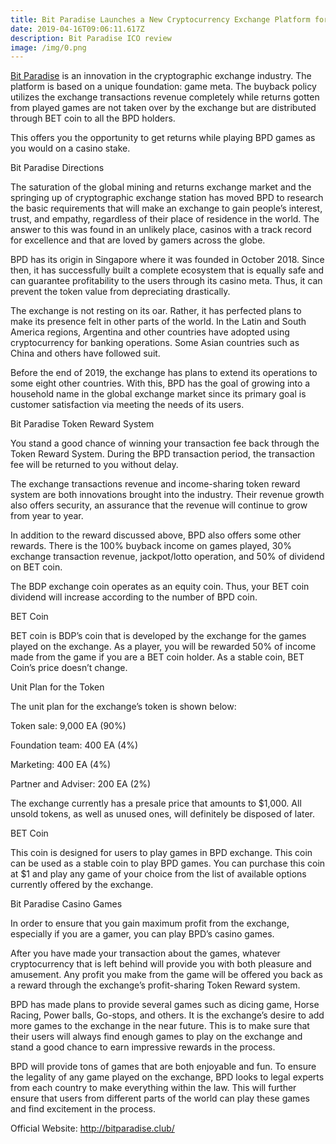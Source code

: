 ```yaml
---
title: Bit Paradise Launches a New Cryptocurrency Exchange Platform for Gamers
date: 2019-04-16T09:06:11.617Z
description: Bit Paradise ICO review
image: /img/0.png
---
```

 [Bit Paradise](http://bitparadise.club/) is an innovation in the cryptographic exchange industry. The platform is based on a unique foundation: game meta. The buyback policy utilizes the exchange transactions revenue completely while returns gotten from played games are not taken over by the exchange but are distributed through BET coin to all the BPD holders.

This offers you the opportunity to get returns while playing BPD games as you would on a casino stake.



Bit Paradise Directions



The saturation of the global mining and returns exchange market and the springing up of cryptographic exchange station has moved BPD to research the basic requirements that will make an exchange to gain people’s interest, trust, and empathy, regardless of their place of residence in the world. The answer to this was found in an unlikely place, casinos with a track record for excellence and that are loved by gamers across the globe.



BPD has its origin in Singapore where it was founded in October 2018. Since then, it has successfully built a complete ecosystem that is equally safe and can guarantee profitability to the users through its casino meta. Thus, it can prevent the token value from depreciating drastically.



The exchange is not resting on its oar. Rather, it has perfected plans to make its presence felt in other parts of the world. In the Latin and South America regions, Argentina and other countries have adopted using cryptocurrency for banking operations. Some Asian countries such as China and others have followed suit.



Before the end of 2019, the exchange has plans to extend its operations to some eight other countries. With this, BPD has the goal of growing into a household name in the global exchange market since its primary goal is customer satisfaction via meeting the needs of its users.



Bit Paradise Token Reward System



You stand a good chance of winning your transaction fee back through the Token Reward System. During the BPD transaction period, the transaction fee will be returned to you without delay.



The exchange transactions revenue and income-sharing token reward system are both innovations brought into the industry. Their revenue growth also offers security, an assurance that the revenue will continue to grow from year to year.



In addition to the reward discussed above, BPD also offers some other rewards. There is the 100% buyback income on games played, 30% exchange transaction revenue, jackpot/lotto operation, and 50% of dividend on BET coin.



The BDP exchange coin operates as an equity coin. Thus, your BET coin dividend will increase according to the number of BPD coin.



BET Coin



BET coin is BDP’s coin that is developed by the exchange for the games played on the exchange. As a player, you will be rewarded 50% of income made from the game if you are a BET coin holder. As a stable coin, BET Coin’s price doesn’t change.



Unit Plan for the Token



The unit plan for the exchange’s token is shown below:



Token sale: 9,000 EA (90%)

Foundation team: 400 EA (4%)

Marketing: 400 EA (4%)

Partner and Adviser: 200 EA (2%)

The exchange currently has a presale price that amounts to $1,000. All unsold tokens, as well as unused ones, will definitely be disposed of later.



BET Coin



This coin is designed for users to play games in BPD exchange. This coin can be used as a stable coin to play BPD games. You can purchase this coin at $1 and play any game of your choice from the list of available options currently offered by the exchange.



Bit Paradise Casino Games



In order to ensure that you gain maximum profit from the exchange, especially if you are a gamer, you can play BPD’s casino games.



After you have made your transaction about the games, whatever cryptocurrency that is left behind will provide you with both pleasure and amusement. Any profit you make from the game will be offered you back as a reward through the exchange’s profit-sharing Token Reward system.



BPD has made plans to provide several games such as dicing game, Horse Racing, Power balls, Go-stops, and others. It is the exchange’s desire to add more games to the exchange in the near future. This is to make sure that their users will always find enough games to play on the exchange and stand a good chance to earn impressive rewards in the process.



BPD will provide tons of games that are both enjoyable and fun. To ensure the legality of any game played on the exchange, BPD looks to legal experts from each country to make everything within the law. This will further ensure that users from different parts of the world can play these games and find excitement in the process.



Official Website: <http://bitparadise.club/>

